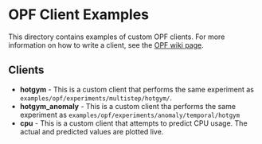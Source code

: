 # OPF Client Examples

This directory contains examples of custom OPF clients. For more information on how to write a client, see the [OPF wiki page](https://github.com/numenta/nupic/wiki/Online-Prediction-Framework).

## Clients

* __hotgym__ - This is a custom client that performs the same experiment as `examples/opf/experiments/multistep/hotgym/`.
* __hotgym_anomaly__ - This is a custom client tha performs the same experiment as `examples/opf/experiments/anomaly/temporal/hotgym`
* __cpu__ - This is a custom client that attempts to predict CPU usage. The actual and predicted values are plotted live.
